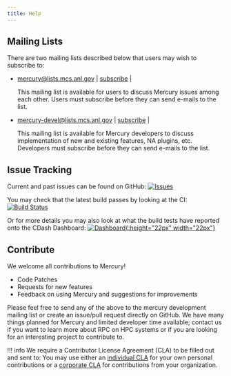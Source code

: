 ```yaml
---
title: Help
---
```


## Mailing Lists

There are two mailing lists described below that users may wish to subscribe to:

* [mercury@lists.mcs.anl.gov](mailto:mercury@lists.mcs.anl.gov) | [subscribe](https://lists.mcs.anl.gov/mailman/listinfo/mercury) |

  This mailing list is available for users to discuss Mercury issues among each other. Users must subscribe before they can send e-mails to the list.

* [mercury-devel@lists.mcs.anl.gov](mailto:mercury-devel@lists.mcs.anl.gov) | [subscribe](https://lists.mcs.anl.gov/mailman/listinfo/mercury-devel) |

  This mailing list is available for Mercury developers to discuss implementation of new and existing features, NA plugins, etc. Developers must subscribe before they can send e-mails to the list.

## Issue Tracking

Current and past issues can be found on GitHub: [![Issues][github-issue-svg]][github-issue-link]

You may check that the latest build passes by
looking at the CI: [![Build Status][github-ci-svg]][github-ci-link]

Or for more details you may also look at what the build tests have reported onto the CDash Dashboard: [![Dashboard][mercury-cdash-icon]{:height="22px" width="22px"}][mercury-cdash]

## Contribute

We welcome all contributions to Mercury!

* Code Patches
* Requests for new features
* Feedback on using Mercury and suggestions for improvements

Please feel free to send any of the above to the mercury development mailing
list or create an issue/pull request directly on GitHub.
We have many things planned for Mercury and limited developer time available;
contact us if you want to learn more about RPC on HPC systems or if
you are looking for an interesting project to contribute to.

!!! info
    We require a Contributor License Agreement (CLA) to be filled out and sent
    to:
    <script language="JavaScript">
    var username = "mercury-legal";
    var hostname = "anl.gov";
    var linktext = username + "@" + hostname;
    document.write("<a href='" + "mail" + "to:" + username + "@" + hostname + "'>" + linktext + "</a>");
    </script>
    You may use either an [individual CLA][indi_cla] for your own personal
    contributions or a [corporate CLA][corp_cla] for contributions from your
    organization.

[indi_cla]: assets/CLA/mercury-cla-individual-2021-07.pdf
[corp_cla]: assets/CLA/mercury-cla-corporate-2021-07.pdf
[github-issue-svg]: https://img.shields.io/github/issues/mercury-hpc/mercury
[github-issue-link]: https://github.com/mercury-hpc/mercury/issues
[github-ci-svg]: https://github.com/mercury-hpc/mercury/actions/workflows/ci.yml/badge.svg?branch=master
[github-ci-link]: https://github.com/mercury-hpc/mercury/actions/workflows/ci.yml
[mercury-cdash]: https://cdash.mercury.daos.io/index.php?project=Mercury
[mercury-cdash-icon]: https://cdash.mercury.daos.io/img/cdash.svg
